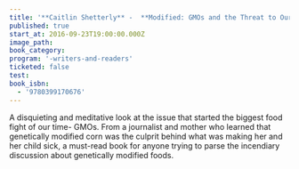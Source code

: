 ```yaml
---
title: '**Caitlin Shetterly** -  **Modified: GMOs and the Threat to Our Food, Our Land, Our Future**'
published: true
start_at: 2016-09-23T19:00:00.000Z
image_path:
book_category:
program: '-writers-and-readers'
ticketed: false
test:
book_isbn:
  - '9780399170676'
---
```



A disquieting and meditative look at the issue that started the biggest food fight of our time- GMOs. From a journalist and mother who learned that genetically modified corn was the culprit behind what was making her and her child sick, a must-read book for anyone trying to parse the incendiary discussion about genetically modified foods.